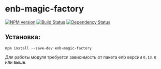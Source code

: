 enb-magic-factory
=================

[![NPM version](https://badge.fury.io/js/enb-magic-factory.svg)](http://badge.fury.io/js/enb-magic-factory) [![Build Status](https://travis-ci.org/enb-bem/enb-magic-factory.svg?branch=master)](https://travis-ci.org/enb-bem/enb-magic-factory) [![Dependency Status](https://david-dm.org/enb-bem/enb-magic-factory.svg)](https://david-dm.org/enb-bem/enb-magic-factory)

Установка:
----------

```
npm install --save-dev enb-magic-factory
```

Для работы модуля требуется зависимость от пакета enb версии `0.13.0` или выше.
